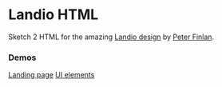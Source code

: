 # Landio HTML

Sketch 2 HTML for the amazing [Landio design](http://tympanus.net/codrops/2015/09/16/freebie-land-io-ui-kit-landing-page-design-sketch/) by [Peter Finlan](http://peterfinlan.com/).

### Demos

[Landing page](http://tatygrassini.github.io/landio-html/)
[UI elements](http://tatygrassini.github.io/landio-html/ui-elements.html)